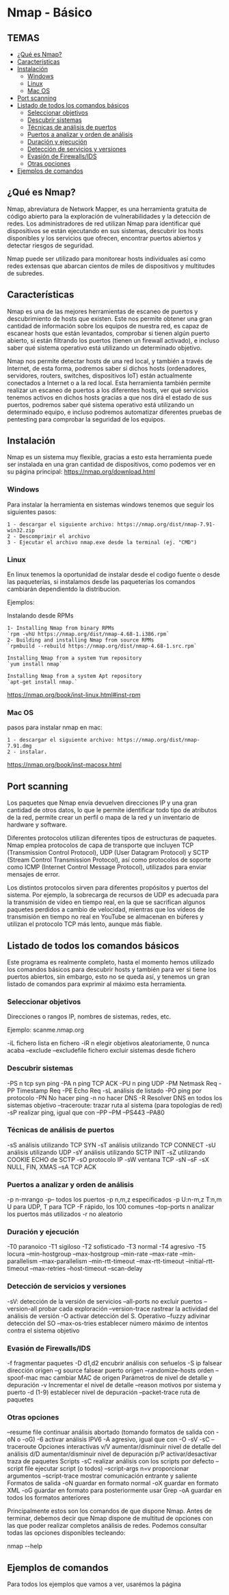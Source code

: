 # Nmap - Básico 

## TEMAS

* [¿Qué es Nmap?](#¿Qué-es-Nmap?)
* [Características](#Características)
* [Instalación](#Instalación)
    * [Windows](#Windows)
    * [Linux](#Linux)
    * [Mac OS](#Mac-OS)
* [Port scanning](#Port-scanning)
* [Listado de todos los comandos básicos](#Listado-de-todos-los-comandos-básicos)
    * [Seleccionar objetivos](#Seleccionar-objetivos)
    * [Descubrir sistemas](#Descubrir-sistemas)
    * [Técnicas de análisis de puertos](#Técnicas-de-análisis-de-puertos)
    * [Puertos a analizar y orden de análisis](#Puertos-a-analizar-y-orden-de-análisis)
    * [Duración y ejecución](#Duración-y-ejecución)
    * [Detección de servicios y versiones](#Detección-de-servicios-y-versiones)
    * [Evasión de Firewalls/IDS](#Evasión-de-Firewalls/IDS)
    * [Otras opciones](#Otras-opciones)
* [Ejemplos de comandos](#Ejemplos-de-comandos)

    
## ¿Qué es Nmap?

Nmap, abreviatura de Network Mapper, es una herramienta gratuita de código abierto para la exploración de vulnerabilidades y la detección de redes. 
Los administradores de red utilizan Nmap para identificar qué dispositivos se están ejecutando en sus sistemas, 
descubrir los hosts disponibles y los servicios que ofrecen, encontrar puertos abiertos y detectar riesgos de seguridad.

Nmap puede ser utilizado para monitorear hosts individuales así como redes extensas que abarcan cientos de miles de dispositivos y multitudes de subredes.


## Características

Nmap es una de las mejores herramientas de escaneo de puertos y descubrimiento de hosts que existen. Este nos permite obtener 
una gran cantidad de información sobre los equipos de nuestra red, es capaz de escanear hosts que están levantados, comprobar si tienen algún puerto abierto,
si están filtrando los puertos (tienen un firewall activado), e incluso saber qué sistema operativo está utilizando un determinado objetivo.

Nmap nos permite detectar hosts de una red local, y también a través de Internet, de esta forma, 
podremos saber si dichos hosts (ordenadores, servidores, routers, switches, dispositivos IoT) están actualmente conectados a Internet o a la red local.
Esta herramienta también permite realizar un escaneo de puertos a los diferentes hosts, ver qué servicios tenemos activos en dichos hosts gracias a que nos dirá el estado de sus puertos,
podremos saber qué sistema operativo está utilizando un determinado equipo, e incluso podremos automatizar diferentes pruebas de pentesting para comprobar la seguridad de los equipos.


## Instalación 

Nmap es un sistema muy flexible, gracias a esto esta herramienta puede ser instalada en una gran cantidad de dispositivos, como podemos ver en su página principal:
https://nmap.org/download.html

### Windows

Para instalar la herramienta en sistemas windows tenemos que seguir los siguientes pasos:

```
1 - descargar el siguiente archivo: https://nmap.org/dist/nmap-7.91-win32.zip 
2 - Descomprimir el archivo 
3 - Ejecutar el archivo nmap.exe desde la terminal (ej. "CMD")
```
### Linux

En linux tenemos la oportunidad de instalar desde el codigo fuente o desde las paqueterías, si instalamos desde las paqueterías los comandos cambiarán dependientdo la distribucion. 

Ejemplos:

Instalando desde RPMs 
```
1- Installing Nmap from binary RPMs
`rpm -vhU https://nmap.org/dist/nmap-4.68-1.i386.rpm`
2- Building and installing Nmap from source RPMs
`rpmbuild --rebuild https://nmap.org/dist/nmap-4.68-1.src.rpm`

Installing Nmap from a system Yum repository
`yum install nmap`

Installing Nmap from a system Apt repository
`apt-get install nmap.`
```

https://nmap.org/book/inst-linux.html#inst-rpm 


### Mac OS

pasos para instalar nmap en mac:

```
1 - descargar el siguiente archivo: https://nmap.org/dist/nmap-7.91.dmg
2 - instalar.
```
https://nmap.org/book/inst-macosx.html

## Port scanning

Los paquetes que Nmap envía devuelven direcciones IP y una gran cantidad de otros datos, lo que le permite identificar todo tipo de atributos de la red, permite crear un perfil o mapa de la red y un inventario de hardware y software.

Diferentes protocolos utilizan diferentes tipos de estructuras de paquetes. Nmap emplea protocolos de capa de transporte que incluyen TCP (Transmission Control Protocol), UDP (User Datagram Protocol) y SCTP (Stream Control Transmission Protocol), así como protocolos de soporte como ICMP (Internet Control Message Protocol), utilizados para enviar mensajes de error.

Los distintos protocolos sirven para diferentes propósitos y puertos del sistema. Por ejemplo, la sobrecarga de recursos de UDP es adecuada para la transmisión de vídeo en tiempo real, en la que se sacrifican algunos paquetes perdidos a cambio de velocidad, mientras que los vídeos de transmisión en tiempo no real en YouTube se almacenan en búferes y utilizan el protocolo TCP más lento, aunque más fiable.

## Listado de todos los comandos básicos

Este programa es realmente completo, hasta el momento hemos utilizado los comandos básicos para descubrir hosts y también para ver si tiene los puertos abiertos, sin embargo, esto no se queda así, y tenemos un gran listado de comandos para exprimir al máximo esta herramienta.

### Seleccionar objetivos

Direcciones o rangos IP, nombres de sistemas, redes, etc.

Ejemplo: scanme.nmap.org

-iL fichero lista en fichero -iR n elegir objetivos aleatoriamente, 0 nunca acaba
–exclude –excludefile fichero excluir sistemas desde fichero

### Descubrir sistemas

-PS n tcp syn ping
-PA n ping TCP ACK
-PU n ping UDP
-PM Netmask Req
-PP Timestamp Req
-PE Echo Req
-sL análisis de listado
-PO ping por protocolo
-PN No hacer ping
-n no hacer DNS
-R Resolver DNS en todos los sistemas objetivo
–traceroute: trazar ruta al sistema (para topologías de red)
-sP realizar ping, igual que con –PP –PM –PS443 –PA80

### Técnicas de análisis de puertos

-sS análisis utilizando TCP SYN
-sT análisis utilizando TCP CONNECT
-sU análisis utilizando UDP
-sY análisis utilizando SCTP INIT
-sZ utilizando COOKIE ECHO de SCTP
-sO protocolo IP
-sW ventana TCP -sN
–sF -sX NULL, FIN, XMAS
–sA TCP ACK

### Puertos a analizar y orden de análisis

-p n-mrango
-p– todos los puertos
-p n,m,z especificados
-p U:n-m,z T:n,m U para UDP, T para TCP
-F rápido, los 100 comunes
–top-ports n analizar los puertos más utilizados
-r no aleatorio

### Duración y ejecución

-T0 paranoico
-T1 sigiloso
-T2 sofisticado
-T3 normal
-T4 agresivo
-T5 locura
–min-hostgroup
–max-hostgroup
–min-rate
–max-rate
–min-parallelism
–max-parallelism
–min-rtt-timeout
–max-rtt-timeout
–initial-rtt-timeout
–max-retries
–host-timeout –scan-delay

### Detección de servicios y versiones

-sV: detección de la versión de servicios
–all-ports no excluir puertos
–version-all probar cada exploración
–version-trace rastrear la actividad del análisis de versión
-O activar detección del S. Operativo
–fuzzy adivinar detección del SO
–max-os-tries establecer número máximo de intentos contra el sistema objetivo

### Evasión de Firewalls/IDS

-f fragmentar paquetes
-D d1,d2 encubrir análisis con señuelos
-S ip falsear dirección origen
–g source falsear puerto origen
–randomize-hosts orden
–spoof-mac mac cambiar MAC de origen
Parámetros de nivel de detalle y depuración
-v Incrementar el nivel de detalle
–reason motivos por sistema y puerto
-d (1-9) establecer nivel de depuración
–packet-trace ruta de paquetes

### Otras opciones

–resume file continuar análisis abortado (tomando formatos de salida con -oN o -oG)
-6 activar análisis IPV6
-A agresivo, igual que con -O -sV -sC –traceroute
Opciones interactivas
v/V aumentar/disminuir nivel de detalle del análisis
d/D aumentar/disminuir nivel de depuración
p/P activar/desactivar traza de paquetes
Scripts
-sC realizar análisis con los scripts por defecto
–script file ejecutar script (o todos)
–script-args n=v proporcionar argumentos
–script-trace mostrar comunicación entrante y saliente
Formatos de salida
-oN guardar en formato normal
-oX guardar en formato XML
-oG guardar en formato para posteriormente usar Grep
-oA guardar en todos los formatos anteriores


Principalmente estos son los comandos de que dispone Nmap. Antes de terminar, debemos decir que Nmap dispone de multitud de opciones con las que poder realizar completos análisis de redes. Podemos consultar todas las opciones disponibles tecleando:

nmap --help


## Ejemplos de comandos 

Para todos los ejemplos que vamos a ver, usarémos la página 



